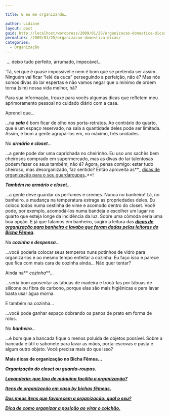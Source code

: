 ```yaml
---

title: E eu me organizando…

author: Lidiane
layout: post
guid: http://localhost/wordpress/2009/01/25/organizacao-domestica-dicas/
permalink: /2009/01/25/organizacao-domestica-dicas/
categories:
  - Organização
---
```

 … deixo tudo perfeito, arrumado, impecável&#8230;

‘Tá, sei que é quase impossível e nem é bom que se pretenda ser assim. Ninguém vai ficar “lelé da cuca” perseguindo a perfeição, não é? Mas nós somos divas do lar espertas e não vamos negar que o mínimo de ordem torna (sim) nossa vida melhor, hã?

Para sua informação, trouxe para vocês algumas dicas que refletem meu aprimoramento pessoal no cuidado diário com a casa.

Aprendi que&#8230;

&#8230;na **_sala_** é bom ficar de olho nos porta-retratos. Ao contrário do quarto, que é um espaço reservado, na sala a quantidade deles pode ser limitada. Assim, é bom a gente agrupá-los em, no máximo, três unidades.

No **_armário e closet_**&#8230;

…a gente pode dar uma caprichada no cheirinho. Eu uso uns sachês bem cheirosos comprado em supermercado, mas as divas do lar talentosas podem fazer os seus também, não é? Agora, pensa comigo: estar tudo cheiroso, mas desorganizado, faz sentido? Então aproveita as**_ <a href="http://www.trololodemulher.com.br/2010/07/02/organizacao-guarda-roupa/" target="_self">dicas de organização para o seu guardaroupas</a>_**!

**_Também no armário e closet_**&#8230;

&#8230;a gente deve guardar os perfumes e cremes. Nunca no banheiro! Lá, no banheiro, a mudança na temperatura estraga as propriedades deles. Eu coloco todos numa cestinha de vime e acomodo dentro do closet. Você pode, por exemplo, acomodá-los numa bandeja e escolher um lugar no quarto que esteja longe da incidência da luz. Sobre uma cômoda seria uma boa opção. E já que falamos em banheiro, sugiro a leitura das **_<a href="http://www.trololodemulher.com.br/2009/03/04/lavabo-banheiro-decoracao/" target="_self">dicas de organização para banheiro e lavabo que foram dadas pelas leitoras do Bicha Fêmea</a>_**.

Na **_cozinha e despensa_**&#8230;

&#8230;você poderia colocar seus temperos nuns potinhos de vidro para organizá-los e ao mesmo tempo enfeitar a cozinha. Eu faço isso e parece que fica com mais cara de cozinha ainda&#8230; Não quer tentar?

Ainda na** _cozinha_**&#8230;

&#8230;seria bom aposentar as tábuas de madeira e trocá-las por tábuas de silicone ou fibra de carbono, porque elas são mais higiênicas e para lavar basta usar água morna.

E também na cozinha&#8230;

&#8230;você pode ganhar espaço dobrando os panos de prato em forma de rolos.  [](http://www.trololodemulher.com.br/blog/wp-content/uploads/2009/01/kit20banheiro202.jpg)

No **_banheiro_**&#8230;

&#8230;é bom que a bancada fique o menos poluída de objetos possível. Sobre a bancada é útil o sabonete para lavar as mãos, porta-escovas e pasta e algum outro objeto. Você precisa mais do que isso?

**Mais dicas de organização no Bicha Fêmea&#8230;**

**_<a href="http://www.trololodemulher.com.br/2010/07/02/organizacao-guarda-roupa/" target="_self">Organização do closet ou guarda-roupas.</a>_**

**_<a href="http://www.trololodemulher.com.br/2010/04/14/organizacao-lavanderia-maquina/" target="_self">Lavanderia: que tipo de máquina facilita a organização?</a>_**

**_<a href="http://www.trololodemulher.com.br/2010/01/21/itens-organizacao-casa/" target="_self">Itens de organização em casa by bichas fêmeas.</a>_**

**_<a href="http://www.trololodemulher.com.br/2010/01/19/itens-organizacao-casa-2/" target="_self">Dos meus itens que favorecem a organização: qual o seu?</a>_**

**_<a href="http://www.trololodemulher.com.br/2009/12/15/dica-como-virar-colchao/" target="_self">Dica de como organizar a posição ao virar o colchão.</a>_**